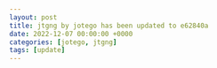 ```yaml
---
layout: post
title: jtgng by jotego has been updated to e62840a
date: 2022-12-07 00:00:00 +0000
categories: [jotego, jtgng]
tags: [update]
---
```


